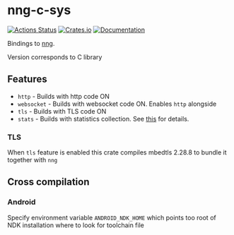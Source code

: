 # nng-c-sys

[![Actions Status](https://github.com/DoumanAsh/nng-c-sys/workflows/Rust/badge.svg)](https://github.com/DoumanAsh/nng-c-sys/actions)
[![Crates.io](https://img.shields.io/crates/v/nng-c-sys.svg)](https://crates.io/crates/nng-c-sys)
[![Documentation](https://docs.rs/nng-c-sys/badge.svg)](https://docs.rs/crate/nng-c-sys/)

Bindings to [nng](https://github.com/nanomsg/nng).

Version corresponds to C library

## Features

- `http` - Builds with http code ON
- `websocket` - Builds with websocket code ON. Enables `http` alongside
- `tls` - Builds with TLS code ON
- `stats` - Builds with statistics collection. See [this](https://nng.nanomsg.org/man/v1.3.0/nng_stat.5.html) for details.

### TLS

When `tls` feature is enabled this crate compiles mbedtls 2.28.8 to bundle it together with `nng`

## Cross compilation

### Android

Specify environment variable `ANDROID_NDK_HOME` which points too root of NDK installation where to look for toolchain file
